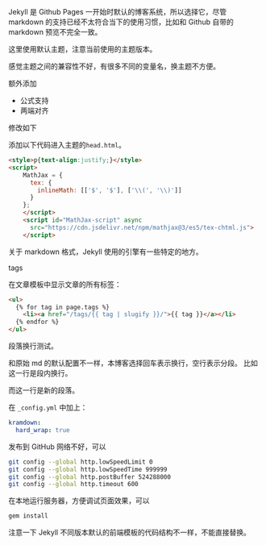 Jekyll 是 Github Pages 一开始时默认的博客系统，所以选择它，尽管 markdown 的支持已经不太符合当下的使用习惯，比如和 Github 自带的 markdown 预览不完全一致。


这里使用默认主题，注意当前使用的主题版本。

感觉主题之间的兼容性不好，有很多不同的变量名，换主题不方便。



额外添加
- 公式支持
- 两端对齐

修改如下

添加以下代码进入主题的`head.html`。

```html
<style>p{text-align:justify;}</style>
<script>
	MathJax = {
	  tex: {
		inlineMath: [['$', '$'], ['\\(', '\\)']]
	  }
	};
	</script>
	<script id="MathJax-script" async
	  src="https://cdn.jsdelivr.net/npm/mathjax@3/es5/tex-chtml.js">
	</script>
```



关于 markdown 格式，Jekyll 使用的引擎有一些特定的地方。


tags

在文章模板中显示文章的所有标签：
```html
<ul>
  {% for tag in page.tags %}
    <li><a href="/tags/{{ tag | slugify }}/">{{ tag }}</a></li>
  {% endfor %}
</ul>
```



段落换行测试。

和原始 md 的默认配置不一样，本博客选择回车表示换行，空行表示分段。
比如这一行是段内换行。

而这一行是新的段落。

在 `_config.yml` 中加上：
```yaml
kramdown:   
  hard_wrap: true
```


发布到 GitHub 网络不好，可以

```bash
git config --global http.lowSpeedLimit 0
git config --global http.lowSpeedTime 999999
git config --global http.postBuffer 524288000
git config --global http.timeout 600

```


在本地运行服务器，方便调试页面效果，可以

```bash
gem install 
```


注意一下 Jekyll 不同版本默认的前端模板的代码结构不一样，不能直接替换。

